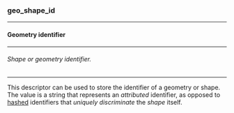 ### geo_shape_id



------
#### Geometry identifier



------
###### Shape or geometry identifier.



------
This descriptor can be used to store the identifier of a geometry or shape. The value is a string that represents an *attributed* identifier, as opposed to [hashed](geometry_hash.md) identifiers that *uniquely discriminate* the *shape* itself.